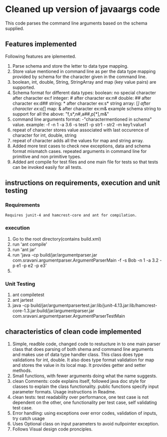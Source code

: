 # Cleaned up version of javaargs code 
  This code parses the command line arguments based on the schema supplied.
## Features implemented
  Following features are iplemented.
  1. Parse schema and store the letter to data type mapping.
  2. Store value mentioned in command line as per the data type mapping provided by schema for the character given in the command line.
  3. boolean, int, double, String, StringArray and map (key value pairs) are supported.
  4. Schema format for different data types:
         boolean: no special character after character ex:f
         integer: # after character ex:n#
         double:  ## after character ex:d##
         string: * after character ex:s*
         string array: [*] after character ex:a[*]
         map: & after character ex:m&
         example  schema string to support for all the above: "f,s*,n#,a##,p[*],m&" 
  5. command line arguments format:
      -"charactermentioned in schema" value. example: -f -n 1 -a 3.6 -s test1 -p str1 - str2 -m key1:value1
  6. repeat of character stores value associated with last occurence of character for int, double, string 
  7. repeat of character  adds all the values for map and string array.
  8. Added more test cases to check new exceptions, data and schema format mismatch cases. repeated arguments in command line for primitive and non primitive types.
  9. Added ant compile for test files and one main file for tests so that tests can be invoked easily for all tests.



## instructions on requirements, execution and unit testing
### Requirements
    Requires junit-4 and hamcrest-core and ant for compilation.
### execution
  1. Go to the root directory(contains build.xml)
  2. run 'ant compile'
  3. run 'ant jar'
  4. run 'java -cp build/jar/argumentparser.jar com.sravani.argumentparser.ArgumentParserMain -f -s Bob -n 1 -a 3.2 -p e1 -p e2 -p e3'
  5. 
### Unit Testing
  1. ant compiletest
  2. ant jartest
  3. java -cp build/jar/argumentparsertest.jar:lib/junit-4.13.jar:lib/hamcrest-core-1.3.jar:build/jar/argumentparser.jar  com.sravani.argumentparser.ArgumentParserTestMain

    
## characteristics of clean code implemented
  1. Simple, readble code, changed code to restucture in to one main parser class that does  parsing of both shema  and command line arguments and makes use of data type handler class. This class does type validations for int, double.  It also does type format validation for map and stores the value in its local map. It provides getter and setter methods.
  2. Small functions, with fewer arguments doing what the name suggests.
  3. clean Comments: code explains itself, followed java doc style for classes to explain the class functionality. public functions specify input parameter formats. Usage instructions in Readme.
  4. clean tests: test readability over performance, one test case is not dependent on the other, one functionality per test case, self validating test case.
  5. Error handling: using exceptions over error codes, validation of inputs, try catch usage
  6. Uses Optional class on input parameters to avoid nullpointer exception.
  7. Follows Visual design code pronciples. 


